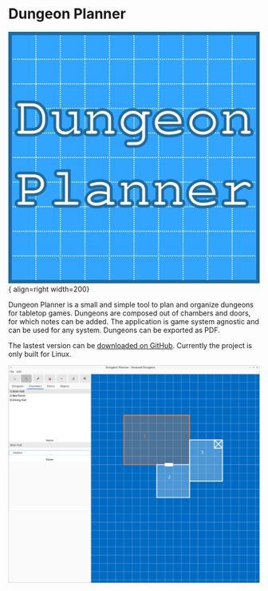 # Dungeon Planner

![](https://github.com/H4kor/dungeon-planner/raw/main/assets/DungeonPlanner.svg){ align=right width=200}


Dungeon Planner is a small and simple tool to plan and organize dungeons for tabletop games.
Dungeons are composed out of chambers and doors, for which notes can be added.
The application is game system agnostic and can be used for any system.
Dungeons can be exported as PDF.

The lastest version can be [downloaded on GitHub](https://github.com/H4kor/dungeon-planner/releases/latest).
Currently the project is only built for Linux.


![Screenshot of DungeonPlanner](assets/chamber.png)

